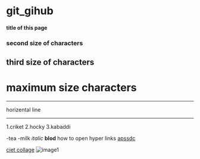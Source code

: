 # git_gihub
#### title of this page
### second size of characters
## third size of characters
# maximum size characters
***
horizental line
***
1.criket
2.hocky
3.kabaddi

-tea
-milk
*italic*
**blod**
how to open hyper links [apssdc](https://www.apssdc.in)

[ciet collage](https://www.chalapathiengg.ac.in/)
![image1](https://wallpapercave.com/wp/wp6408386.jpg)


